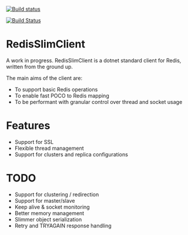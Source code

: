 [![Build status](https://ci.appveyor.com/api/projects/status/0eagkgc04t1jvg1m?svg=true)](https://ci.appveyor.com/project/roberino/redisslimclient)

[![Build Status](https://travis-ci.org/roberino/RedisSlimClient.svg?branch=master)](https://travis-ci.org/roberino/RedisSlimClient)

# RedisSlimClient

A work in progress. RedisSlimClient is a dotnet standard client for Redis, written from the ground up.

The main aims of the client are:

* To support basic Redis operations
* To enable fast POCO to Redis mapping
* To be performant with granular control over thread and socket usage

# Features

* Support for SSL
* Flexible thread management
* Support for clusters and replica configurations

# TODO

* Support for clustering / redirection
* Support for master/slave
* Keep alive & socket monitoring
* Better memory management
* Slimmer object serialization
* Retry and TRYAGAIN response handling
